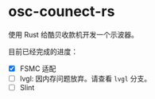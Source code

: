 # osc-counect-rs

使用 Rust 给酷贝收款机开发一个示波器。

目前已经完成的进度：

- [x] FSMC 适配
- [ ] lvgl: 因内存问题放弃。请查看 `lvgl` 分支。
- [ ] Slint